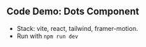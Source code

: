 ## Code Demo: Dots Component

-   Stack: vite, react, tailwind, framer-motion.
-   Run with `npm run dev`

